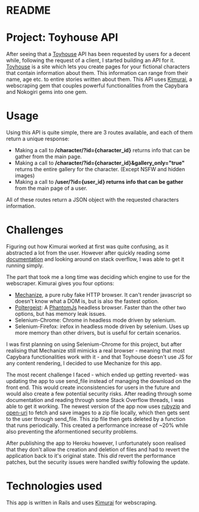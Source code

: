 # README

# Project: Toyhouse API

After seeing that a [Toyhouse](https://toyhou.se) API has been requested by users for a decent while, following the request of a client, I started building an API for it.
[Toyhouse](https://toyhou.se) is a site which lets you create pages for your fictional characters that contain information about them. This information can range from their name, age etc. to entire stories written about them.
This API uses [Kimurai](https://github.com/vifreefly/kimuraframework), a webscraping gem that couples powerful functionalities from the Capybara and Nokogiri gems into one gem.

# Usage

Using this API is quite simple, there are 3 routes available, and each of them return a unique response:

- Making a call to **/character/?id={character_id}** returns info that can be gather from the main page.
- Making a call to **/character/?id={character_id}&gallery_only="true"** returns the entire gallery for the character. (Except NSFW and hidden images)
- Making a call to **/user/?id={user_id} returns info that can be gather** from the main page of a user.

All of these routes return a JSON object with the requested characters information.

# Challenges

Figuring out how Kimurai worked at first was quite confusing, as it abstracted a lot from the user. However after quickly reading some [documentation](https://www.rubydoc.info/gems/kimurai/1.4.0) and looking around on stack overflow, I was able to get it running simply.

The part that took me a long time was deciding which engine to use for the webscraper. Kimurai gives you four options:

- [Mechanize](https://github.com/sparklemotion/mechanize), a pure ruby fake HTTP browser. It can't render javascript so doesn't know what a DOM is, but is also the fastest option.
- [Poltergeist](https://github.com/teampoltergeist/poltergeist): A [PhantomJs](https://github.com/ariya/phantomjs) headless browser. Faster than the other two options, but has memory leak issues.
- Selenium-Chrome: Chrome in headless mode driven by selenium.
- Selenium-Firefox: irefox in headless mode driven by selenium. Uses up more memory than other drivers, but is useful for certain scenarios.

I was first planning on using Selenium-Chrome for this project, but after realising that Mechanize still mimicks a real browser - meaning that most Capybara functionalities work with it - and that Toyhouse doesn't use JS for any content rendering, I decided to use Mechanize for this app.

The most recent challenge I faced - which ended up getting reverted- was updating the app to use send_file instead of managing the download on the front end. This would create inconsistencies for users in the future and would also create a few potential security risks.
After reading through some documentation and reading through some Stack Overflow threads, I was able to get it working. The newest version of the app now uses [rubyzip](https://github.com/rubyzip/rubyzip) and [open-uri](https://ruby-doc.org/stdlib-2.6.3/libdoc/open-uri/rdoc/OpenURI.html) to fetch and save images to a zip file locally, which then gets sent to the user through send_file. This zip file then gets deleted by a function that runs periodically.
This created a performance increase of ~20% while also preventing the aformentioned security problems.

After publishing the app to Heroku however, I unfortunately soon realised that they don't allow the creation and deletion of files and had to revert the application back to it's original state. 
This *did* revert the performance patches, but the security issues were handled swiftly following the update.

# Technologies used

This app is written in Rails and uses [Kimurai](https://github.com/vifreefly/kimuraframework) for webscraping.
